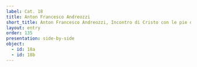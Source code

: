 ```yaml
---
label: Cat. 18
title: Anton Francesco Andreozzi
short_title: Anton Francesco Andreozzi, Incontro di Cristo con le pie donne / Seconda caduta di Cristo sotto la croce
layout: entry
order: 135
presentation: side-by-side
object:
  - id: 18a
  - id: 18b
---
```

